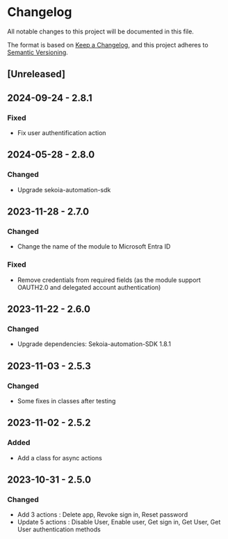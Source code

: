# Changelog

All notable changes to this project will be documented in this file.

The format is based on [Keep a Changelog](https://keepachangelog.com/en/1.0.0/),
and this project adheres to [Semantic Versioning](https://semver.org/spec/v2.0.0.html).

## [Unreleased]

## 2024-09-24 - 2.8.1

### Fixed

- Fix user authentification action

## 2024-05-28 - 2.8.0

### Changed

- Upgrade sekoia-automation-sdk

## 2023-11-28 - 2.7.0

### Changed

- Change the name of the module to Microsoft Entra ID

### Fixed

- Remove credentials from required fields (as the module support OAUTH2.0 and delegated account authentication)

## 2023-11-22 - 2.6.0

### Changed

- Upgrade dependencies: Sekoia-automation-SDK 1.8.1

## 2023-11-03 - 2.5.3

### Changed

- Some fixes in classes after testing

## 2023-11-02 - 2.5.2

### Added

- Add a class for async actions

## 2023-10-31 - 2.5.0

### Changed

- Add 3 actions : Delete app, Revoke sign in, Reset password
- Update 5 actions : Disable User, Enable user, Get sign in, Get User, Get User authentication methods
